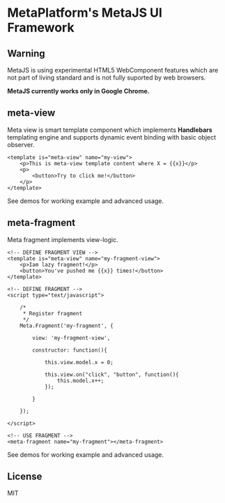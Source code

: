 # MetaPlatform's MetaJS UI Framework

## Warning
MetaJS is using experimental HTML5 WebComponent features which are not part of living standard and is not fully suported by web browsers.

**MetaJS currently works only in Google Chrome.**

## meta-view
Meta view is smart template component which implements **Handlebars** templating engine and supports dynamic event binding with basic object observer.

```
<template is="meta-view" name="my-view">
	<p>This is meta-view template content where X = {{x}}</p>
	<p>
		<button>Try to click me!</button>
	</p>
</template>
```

See demos for working example and advanced usage.

## meta-fragment
Meta fragment implements view-logic.

```
<!-- DEFINE FRAGMENT VIEW -->
<template is="meta-view" name="my-fragment-view">
	<p>Iam lazy fragment!</p>
	<button>You've pushed me {{x}} times!</button>
</template>

<!-- DEFINE FRAGMENT -->
<script type="text/javascript">

	/*
	 * Register fragment
	 */
	Meta.Fragment('my-fragment', {

		view: 'my-fragment-view',

		constructor: function(){

			this.view.model.x = 0;

			this.view.on("click", "button", function(){
				this.model.x++;
			});

		}

	});

</script>

<!-- USE FRAGMENT -->
<meta-fragment name="my-fragment"></meta-fragment>
```

See demos for working example and advanced usage.

## License
MIT